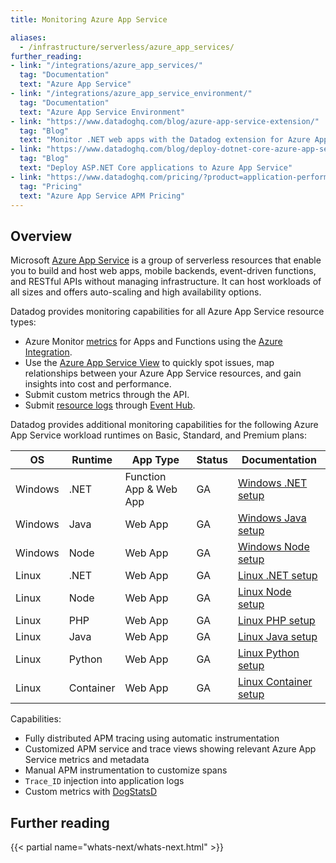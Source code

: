```yaml
---
title: Monitoring Azure App Service

aliases:
  - /infrastructure/serverless/azure_app_services/
further_reading:
- link: "/integrations/azure_app_services/"
  tag: "Documentation"
  text: "Azure App Service"
- link: "/integrations/azure_app_service_environment/"
  tag: "Documentation"
  text: "Azure App Service Environment"
- link: "https://www.datadoghq.com/blog/azure-app-service-extension/"
  tag: "Blog"
  text: "Monitor .NET web apps with the Datadog extension for Azure App Service"
- link: "https://www.datadoghq.com/blog/deploy-dotnet-core-azure-app-service/"
  tag: "Blog"
  text: "Deploy ASP.NET Core applications to Azure App Service"
- link: "https://www.datadoghq.com/pricing/?product=application-performance-monitoring#application-performance-monitoring-apm_faq-what-is-considered-as-a-host-for-azure-app-services"
  tag: "Pricing"
  text: "Azure App Service APM Pricing"
---
```


## Overview

Microsoft [Azure App Service][1] is a group of serverless resources that enable you to build and host web apps, mobile backends, event-driven functions, and RESTful APIs without managing infrastructure. It can host workloads of all sizes and offers auto-scaling and high availability options.

Datadog provides monitoring capabilities for all Azure App Service resource types:

- Azure Monitor [metrics][2] for Apps and Functions using the [Azure Integration][3].
- Use the [Azure App Service View][4] to quickly spot issues, map relationships between your Azure App Service resources, and gain insights into cost and performance.
- Submit custom metrics through the API.
- Submit [resource logs][5] through [Event Hub][6].

Datadog provides additional monitoring capabilities for the following Azure App Service workload runtimes on Basic, Standard, and Premium plans:

| OS | Runtime |App Type|Status|Documentation|
|----|---------|-----|----|--------------|
|Windows|.NET|Function App & Web App|GA|[Windows .NET setup][7]|
|Windows|Java|Web App|GA|[Windows Java setup][8]|
|Windows|Node|Web App|GA|[Windows Node setup][13]|
|Linux|.NET|Web App|GA|[Linux .NET setup][9]|
|Linux|Node|Web App|GA|[Linux Node setup][9]|
|Linux|PHP|Web App|GA|[Linux PHP setup][9]|
|Linux|Java|Web App|GA|[Linux Java setup][10]|
|Linux|Python|Web App|GA|[Linux Python setup][9]|
|Linux|Container|Web App|GA|[Linux Container setup][12]|


Capabilities:
- Fully distributed APM tracing using automatic instrumentation
- Customized APM service and trace views showing relevant Azure App Service metrics and metadata
- Manual APM instrumentation to customize spans
- `Trace_ID` injection into application logs
- Custom metrics with [DogStatsD][11]

## Further reading

{{< partial name="whats-next/whats-next.html" >}}

[1]: https://learn.microsoft.com/en-us/azure/app-service/overview
[2]: /integrations/azure_app_services/#metrics
[3]: /integrations/azure/
[4]: https://app.datadoghq.com/functions?search=&cloud=azure&entity_view=app_service_plan
[5]: /integrations/azure/#log-collection
[6]: https://learn.microsoft.com/azure/event-hubs/
[7]: /serverless/azure_app_services/azure_app_services_windows?tab=net#setup
[8]: /serverless/azure_app_services/azure_app_services_windows?tab=java#setup
[9]: /serverless/azure_app_services/azure_app_services_linux?tab=nodenetphppython
[10]: /serverless/azure_app_services/azure_app_services_linux?tab=java
[11]: /developers/dogstatsd/
[12]: /serverless/azure_app_services/azure_app_services_container
[13]: /serverless/azure_app_services/azure_app_services_windows?tab=nodejs#setup
